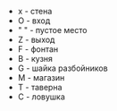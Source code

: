 * x - стена
* O - вход
* " " - пустое место
* Z - выход
* F - фонтан
* B - кузня
* G - шайка разбойников
* M - магазин
* T - таверна
* С - ловушка